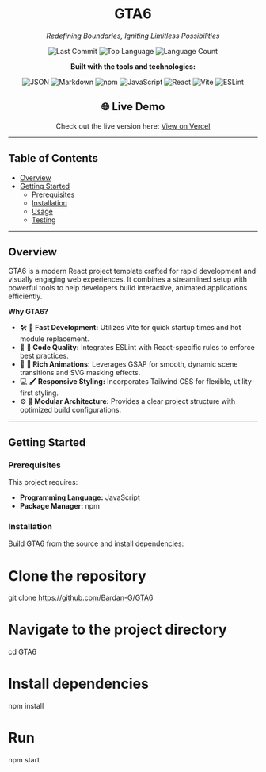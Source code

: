 <div align="center">

# GTA6
*Redefining Boundaries, Igniting Limitless Possibilities*  <!-- from your preview -->

<!-- Repo meta badges -->
![Last Commit](https://img.shields.io/github/last-commit/Bardan-G/GTA6?style=flat)
![Top Language](https://img.shields.io/github/languages/top/Bardan-G/GTA6?style=flat)
![Language Count](https://img.shields.io/github/languages/count/Bardan-G/GTA6?style=flat)

**Built with the tools and technologies:**

<!-- Tech icons (SimpleIcons via shields.io) -->
<img alt="JSON" src="https://img.shields.io/badge/JSON-000000?logo=json&logoColor=white" />
<img alt="Markdown" src="https://img.shields.io/badge/Markdown-000000?logo=markdown&logoColor=white" />
<img alt="npm" src="https://img.shields.io/badge/npm-CB3837?logo=npm&logoColor=white" />
<img alt="JavaScript" src="https://img.shields.io/badge/JavaScript-F7DF1E?logo=javascript&logoColor=black" />
<img alt="React" src="https://img.shields.io/badge/React-61DAFB?logo=react&logoColor=black" />
<img alt="Vite" src="https://img.shields.io/badge/Vite-646CFF?logo=vite&logoColor=white" />
<img alt="ESLint" src="https://img.shields.io/badge/ESLint-4B32C3?logo=eslint&logoColor=white" />

<!-- One-click run -->
  
## 🌐 Live Demo

Check out the live version here: [View on Vercel](https://vercel.com/bardan-g-neupanes-projects/gta-6)


</div>

---

## Table of Contents
- [Overview](#overview)
- [Getting Started](#getting-started)
  - [Prerequisites](#prerequisites)
  - [Installation](#installation)
  - [Usage](#usage)
  - [Testing](#testing)

---

## Overview
GTA6 is a modern React project template crafted for rapid development and visually engaging web experiences. It combines a streamlined setup with powerful tools to help developers build interactive, animated applications efficiently.  <!-- source: preview text -->
  
**Why GTA6?**
- 🛠️ **🚀 Fast Development:** Utilizes Vite for quick startup times and hot module replacement.  
- 🎯 **📝 Code Quality:** Integrates ESLint with React-specific rules to enforce best practices.  
- 🎨 **🌈 Rich Animations:** Leverages GSAP for smooth, dynamic scene transitions and SVG masking effects.  
- 💻 **🖌️ Responsive Styling:** Incorporates Tailwind CSS for flexible, utility-first styling.  
- ⚙️ **🔧 Modular Architecture:** Provides a clear project structure with optimized build configurations.  
<!-- all bullet points mirrored from your preview -->

---

## Getting Started

### Prerequisites
This project requires:
- **Programming Language:** JavaScript  
- **Package Manager:** npm  
<!-- from your preview -->

### Installation
Build GTA6 from the source and install dependencies:


# Clone the repository
git clone https://github.com/Bardan-G/GTA6

# Navigate to the project directory
cd GTA6

# Install dependencies
npm install

# Run 
npm start
